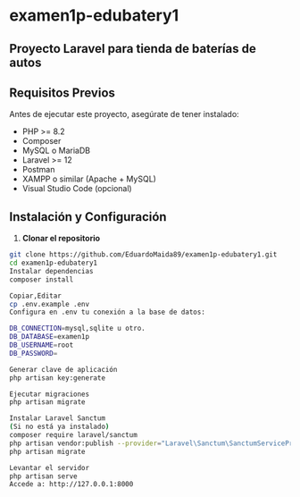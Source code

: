 # examen1p-edubatery1
Proyecto Laravel para tienda de baterías de autos
---
## Requisitos Previos

Antes de ejecutar este proyecto, asegúrate de tener instalado:

- PHP >= 8.2
- Composer
- MySQL o MariaDB
- Laravel >= 12
- Postman
- XAMPP o similar (Apache + MySQL)
- Visual Studio Code (opcional)

## Instalación y Configuración

1. **Clonar el repositorio**
```bash
git clone https://github.com/EduardoMaida89/examen1p-edubatery1.git
cd examen1p-edubatery1
Instalar dependencias
composer install

Copiar,Editar
cp .env.example .env
Configura en .env tu conexión a la base de datos:

DB_CONNECTION=mysql,sqlite u otro.
DB_DATABASE=examen1p
DB_USERNAME=root
DB_PASSWORD=

Generar clave de aplicación
php artisan key:generate

Ejecutar migraciones
php artisan migrate

Instalar Laravel Sanctum
(Si no está ya instalado)
composer require laravel/sanctum
php artisan vendor:publish --provider="Laravel\Sanctum\SanctumServiceProvider"
php artisan migrate

Levantar el servidor
php artisan serve
Accede a: http://127.0.0.1:8000

